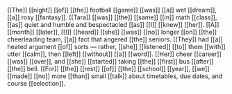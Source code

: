 [[The]] [[night]] [[of]] [[the]] football [[game]] [[was]] [[a]] wet [[dream]], [[a]] rosy [[fantasy]]. [[Tara]] [[was]] [[the]] [[same]] [[in]] math [[class]], [[as]] quiet and humble and bespectacled [[as]] [[I]] [[knew]] [[her]]. [[A]] [[month]] [[later]], [[I]] [[heard]] [[she]] [[was]] [[no]] longer [[on]] [[the]] cheerleading team, [[a]] fact that angered [[the]] seniors. [[They]] had [[a]] heated argument [[of]] sorts — rather, [[she]] [[listened]] [[to]] them [[with]] utter [[calm]], then [[left]] [[without]] [[a]] [[word]]. [[Her]] cheer [[career]] [[was]] [[over]], and [[she]] [[started]] taking [[the]] [[first]] bus [[after]] [[the]] bell. [[For]] [[the]] [[rest]] [[of]] [[the]] [[school]] [[year]], [[we]] [[made]] [[no]] more [[than]] small [[talk]] about timetables, due dates, and course [[selection]].